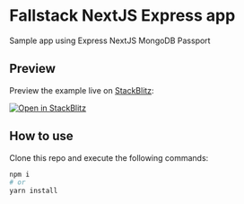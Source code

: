 # Fallstack NextJS Express app

Sample app using Express NextJS MongoDB Passport

## Preview

Preview the example live on [StackBlitz](http://stackblitz.com/):

[![Open in StackBlitz](https://developer.stackblitz.com/img/open_in_stackblitz.svg)](https://stackblitz.com/github/vercel/next.js/tree/canary/examples/custom-server-express?runScript=dev)

## How to use

Clone this repo and execute the following commands:

```bash
npm i
# or
yarn install
```
